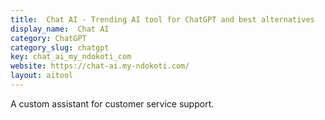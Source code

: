 ```yaml
---
title:  Chat AI - Trending AI tool for ChatGPT and best alternatives
display_name:  Chat AI
category: ChatGPT
category_slug: chatgpt
key: chat_ai_my_ndokoti_com
website: https://chat-ai.my-ndokoti.com/
layout: aitool
---
```


A custom assistant for customer service support.
